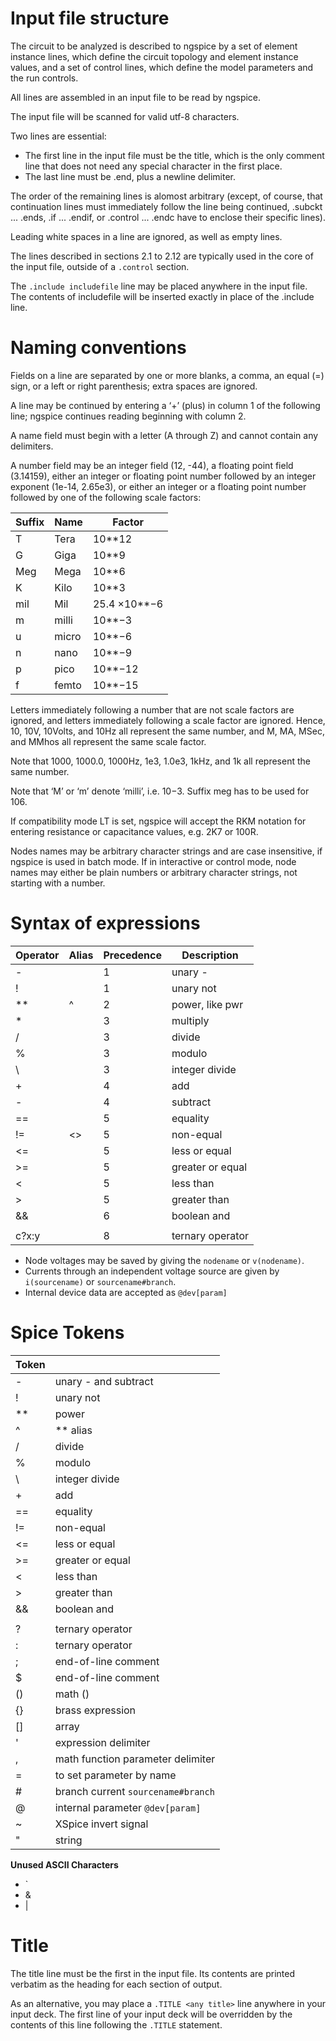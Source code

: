 # Input file structure

The circuit to be analyzed is described to ngspice by a set of element instance lines, which
define the circuit topology and element instance values, and a set of control lines, which
define the model parameters and the run controls.

All lines are assembled in an input file to be read by ngspice.

The input file will be scanned for valid utf-8 characters.

Two lines are essential:
* The first line in the input file must be the title, which is the only comment line that
does not need any special character in the first place.
* The last line must be .end, plus a newline delimiter.

The order of the remaining lines is alomost arbitrary (except, of course, that continuation
lines must immediately follow the line being continued, .subckt ... .ends, .if ... .endif,
or .control ... .endc have to enclose their specific lines).

Leading white spaces in a line are ignored, as well as empty lines.

The lines described in sections 2.1 to 2.12 are typically used in the core of the input file,
outside of a `.control` section.

The `.include includefile` line may be placed anywhere in the input file. The contents of includefile
will be inserted exactly in place of the .include line.

# Naming conventions

Fields on a line are separated by one or more blanks, a comma, an equal (=) sign, or a left
or right parenthesis; extra spaces are ignored.

A line may be continued by entering a ‘+’ (plus) in column 1 of the following line; ngspice
continues reading beginning with column 2.

A name field must begin with a letter (A through Z) and cannot contain any delimiters.

A number field may be an integer field (12, -44), a floating point field (3.14159), either
an integer or floating point number followed by an integer exponent (1e-14, 2.65e3), or
either an integer or a floating point number followed by one of the following scale factors:

| Suffix | Name  | Factor       |
|--------|-------|--------------|
|  T     | Tera  | 10**12       |
|  G     | Giga  | 10**9        |
|  Meg   | Mega  | 10**6        |
|  K     | Kilo  | 10**3        |
|  mil   | Mil   | 25.4 ×10**−6 |
|  m     | milli | 10**−3       |
|  u     | micro | 10**−6       |
|  n     | nano  | 10**−9       |
|  p     | pico  | 10**−12      |
|  f     | femto | 10**−15      |

Letters immediately following a number that are not scale factors are ignored, and letters
immediately following a scale factor are ignored. Hence, 10, 10V, 10Volts, and 10Hz all represent
the same number, and M, MA, MSec, and MMhos all represent the same scale factor.

Note that 1000, 1000.0, 1000Hz, 1e3, 1.0e3, 1kHz, and 1k all represent the same number.

Note that ‘M’ or ‘m’ denote ‘milli’, i.e. 10−3. Suffix meg has to be used for 106.

If compatibility mode LT is set, ngspice will accept the RKM notation for entering
resistance or capacitance values, e.g. 2K7 or 100R.

Nodes names may be arbitrary character strings and are case insensitive, if ngspice is used in
batch mode. If in interactive or control mode, node names may either be plain numbers or arbitrary
character strings, not starting with a number.

# Syntax of expressions

| Operator | Alias | Precedence | Description      |
|----------|-------|------------|------------------|
|   -      |       |   1        | unary -          |
|   !      |       |   1        | unary not        |
|   **     |   ^   |   2        | power, like pwr  |
|   *      |       |   3        | multiply         |
|   /      |       |   3        | divide           |
|   %      |       |   3        | modulo           |
|   \      |       |   3        | integer divide   |
|   +      |       |   4        | add              |
|   -      |       |   4        | subtract         |
|   ==     |       |   5        | equality         |
|   !=     |   <>  |   5        | non-equal        |
|   <=     |       |   5        | less or equal    |
|   >=     |       |   5        | greater or equal |
|   <      |       |   5        | less than        |
|   >      |       |   5        | greater than     |
|   &&     |       |   6        | boolean and      |
|   ||     |       |   7        | boolean or       |
|   c?x:y  |       |   8        | ternary operator |

* Node voltages may be saved by giving the `nodename` or `v(nodename)`.
* Currents through an independent voltage source are given by `i(sourcename)` or `sourcename#branch`.
* Internal device data are accepted as `@dev[param]`

# Spice Tokens

| Token |                                                   |
|-------|---------------------------------------------------|
| -     | unary - and subtract                              |
| !     | unary not                                         |
| **    | power                                             |
| ^     | ** alias                                          |
| /     | divide                                            |
| %     | modulo                                            |
| \     | integer divide                                    |
| +     | add                                               |
| ==    | equality                                          |
| !=    | non-equal                                         |
| <=    | less or equal                                     |
| >=    | greater or equal                                  |
| <     | less than                                         |
| >     | greater than                                      |
| &&    | boolean and                                       |
| ||    | boolean or                                        |
| ?     | ternary operator                                  |
| :     | ternary operator                                  |
| ;     | end-of-line comment                               |
| $     | end-of-line comment                               |
| ()    | math ()                                           |
| {}    | brass expression                                  |
| []    | array                                             |
| '     | expression delimiter                              |
| ,     | math function parameter delimiter                 |
| =     | to set parameter by name                          |
| #     | branch current `sourcename#branch`                |
| @     | internal parameter `@dev[param]`                  |
| ~     | XSpice invert signal                              |
| "     | string                                            |

**Unused ASCII Characters**
* `
* &
* |

# Title

The title line must be the first in the input file. Its contents are printed verbatim as the
heading for each section of output.

As an alternative, you may place a `.TITLE <any title>` line anywhere in your input deck. The first
line of your input deck will be overridden by the contents of this line following the `.TITLE`
statement.
